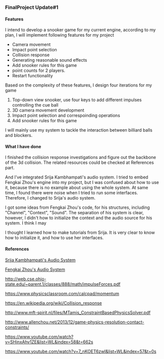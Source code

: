 ### FinalProject Update#1

#### Features

I intend to develop a snooker game for my current engine, according to my plan, I will implement following features for my project

 - Camera movement
 - Impact point selection
 - Collision response 
 - Generating reasonable sound effects
 - Add snooker rules for this game
 - point counts for 2 players.
 - Restart functionality
  
Based on the complexity of these features, I design four iterations for  my game

 1. Top-down view snooker, use four keys to add different impulses controlling the cue ball
 2. 3D camera movement development
 3. Impact point selection and correspoinding operations
 4. Add snooker rules for this game

I will mainly use my system to tackle the interaction between billiard balls and blockers.

#### What I have done

I finished the collision response investigations and figure out the backbone of the 3d collision. The related resources could be checked at References part. 

And I've integrated Srija Kambhampati's audio system. I tried to embed Fengkai Zhou's engine into my project, but I was confused about how to use it, because there is no example about using the whole system. At same time, I found there were noise when I tried to run some interfaces. Therefore, I changed to Srija's audio system. 

I got some ideas from Fengkai Zhou's code, for his structures, including "Channel", "Context", "Sound". The separation of his system is clear, however, I didn't how to initialize the context and the audio source for his system. I think I may 

I thought I learned how to make tutorials from Srija. It is very clear to know how to initialize it, and how to use her interfaces.

#### References

[Srija Kambhampati's Audio System](https://thedarkmiko.itch.io/audio-system-for-game-engine)

[Fengkai Zhou's Audio System](https://tezikazhou.com/ge2EngineSystemProposal)

<http://web.cse.ohio-state.edu/~parent.1/classes/888/math/impulseForces.pdf>

<https://www.physicsclassroom.com/calcpad/momentum>

<https://en.wikipedia.org/wiki/Collision_response>

<http://www.mft-spirit.nl/files/MTamis_ConstraintBasedPhysicsSolver.pdf>

<http://www.allenchou.net/2013/12/game-physics-resolution-contact-constraints/>


<https://www.youtube.com/watch?v=SHinxAhv1ZE&list=WL&index=58&t=662s>

<https://www.youtube.com/watch?v=7_nKOET6zwI&list=WL&index=57&t=0s>